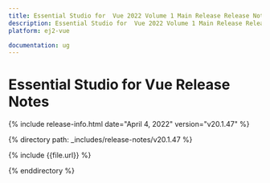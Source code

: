 ```yaml
---
title: Essential Studio for  Vue 2022 Volume 1 Main Release Release Notes  
description: Essential Studio for  Vue 2022 Volume 1 Main Release Release Notes  
platform: ej2-vue

documentation: ug
---
```


# Essential Studio for  Vue   Release Notes  

{% include release-info.html date="April 4, 2022"  version="v20.1.47" %} 

{% directory path: _includes/release-notes/v20.1.47 %}

{% include {{file.url}} %}

{% enddirectory %}
